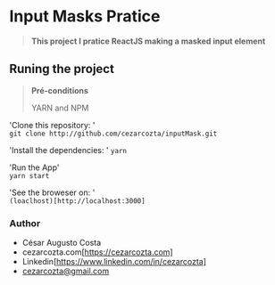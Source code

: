 # Input Masks Pratice  

> **This project I pratice ReactJS making a masked input element**  

## Runing the project

> **Pré-conditions**  
>
> YARN and NPM

'Clone this repository: '  
`git clone http://github.com/cezarcozta/inputMask.git`  

'Install the dependencies: '
`yarn`  

'Run the App'  
`yarn start`  

'See the broweser on: '  
`(loaclhost)[http://localhost:3000]`  

### Author  

- César Augusto Costa  
- cezarcozta.com[https://cezarcozta.com]  
- Linkedin[https://www.linkedin.com/in/cezarcozta]  
- cezarcozta@gmail.com  

